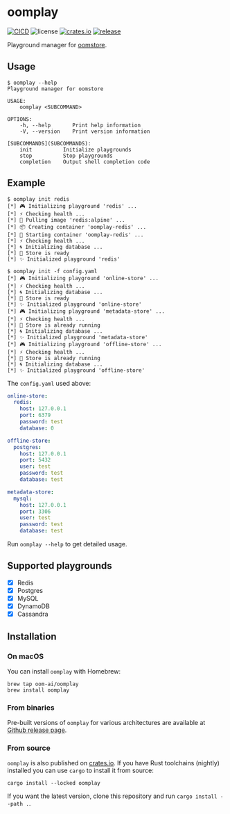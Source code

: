 # oomplay

[![CICD](https://github.com/oom-ai/oomplay/actions/workflows/CICD.yml/badge.svg)](https://github.com/oom-ai/oomplay/actions/workflows/CICD.yml)
![license](https://img.shields.io/badge/license-%20MIT/Apache--2.0-blue.svg)
[![crates.io](https://img.shields.io/crates/v/oomplay.svg?colorB=319e8c)](https://crates.io/crates/oomplay)
[![release](https://img.shields.io/badge/Release-%20Linux%20|%20OSX%20|%20Win%20-orange.svg)](https://github.com/oom-ai/oomplay/releases)


Playground manager for [oomstore](https://github.com/oom-ai/oomstore).

## Usage

```
$ oomplay --help
Playground manager for oomstore

USAGE:
    oomplay <SUBCOMMAND>

OPTIONS:
    -h, --help       Print help information
    -V, --version    Print version information

[SUBCOMMANDS](SUBCOMMANDS):
    init          Initialize playgrounds
    stop          Stop playgrounds
    completion    Output shell completion code
```

## Example

```
$ oomplay init redis
[*] 🎮 Initializing playground 'redis' ...
[*] ⚡ Checking health ...
[*] 🚚 Pulling image 'redis:alpine' ...
[*] 📦 Creating container 'oomplay-redis' ...
[*] 💫 Starting container 'oomplay-redis' ...
[*] ⚡ Checking health ...
[*] 🌀 Initializing database ...
[*] 🔰 Store is ready
[*] ✨ Initialized playground 'redis'
```

```
$ oomplay init -f config.yaml
[*] 🎮 Initializing playground 'online-store' ...
[*] ⚡ Checking health ...
[*] 🌀 Initializing database ...
[*] 🔰 Store is ready
[*] ✨ Initialized playground 'online-store'
[*] 🎮 Initializing playground 'metadata-store' ...
[*] ⚡ Checking health ...
[*] 🔰 Store is already running
[*] 🌀 Initializing database ...
[*] ✨ Initialized playground 'metadata-store'
[*] 🎮 Initializing playground 'offline-store' ...
[*] ⚡ Checking health ...
[*] 🔰 Store is already running
[*] 🌀 Initializing database ...
[*] ✨ Initialized playground 'offline-store'
```

The `config.yaml` used above:
```yaml
online-store:
  redis:
    host: 127.0.0.1
    port: 6379
    password: test
    database: 0

offline-store:
  postgres:
    host: 127.0.0.1
    port: 5432
    user: test
    password: test
    database: test

metadata-store:
  mysql:
    host: 127.0.0.1
    port: 3306
    user: test
    password: test
    database: test
```

Run `oomplay --help` to get detailed usage.

## Supported playgrounds

- [x] Redis
- [x] Postgres
- [x] MySQL
- [x] DynamoDB
- [x] Cassandra

## Installation

### On macOS

You can install `oomplay` with Homebrew:

```
brew tap oom-ai/oomplay
brew install oomplay
```

### From binaries

Pre-built versions of `oomplay` for various architectures are available at [Github release page](https://github.com/oom-ai/oomplay/releases).

### From source

`oomplay` is also published on [crates.io](https://crates.io). If you have Rust toolchains (nightly) installed you can use `cargo` to install it from source:

```
cargo install --locked oomplay
```

If you want the latest version, clone this repository and run `cargo install --path .`.
